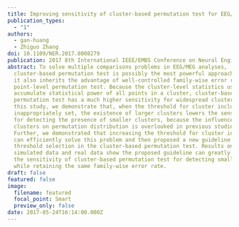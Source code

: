 ```yaml
---
title: Improving sensitivity of cluster-based permutation test for EEG/MEG data
publication_types:
  - "1"
authors:
  - gan-huang
  - Zhiguo Zhang
doi: 10.1109/NER.2017.8008279
publication: 2017 8th International IEEE/EMBS Conference on Neural Engineering (NER)
abstract: To solve multiple comparisons problems in EEG/MEG analyses,
  cluster-based permutation test is possibly the most powerful approach, while
  it also inherits the advantage of well-controlled family-wise error rate from
  point-level permutation test. Because the cluster-level statistics used
  accumulate statistical power of all points in a cluster, cluster-based
  permutation test has a much higher sensitivity for widespread clusters. In
  this study, we demonstrate that, when the threshold for cluster inclusion is
  inappropriately set, the existence of larger clusters lowers the sensitivity
  for detecting the presence of smaller clusters, because the influence of large
  clusters on permutation distribution is overlooked in previous studies.
  Further, we demonstrated that increasing the threshold for cluster inclusion
  can efficiently solve this problem and then proposed a new guideline for
  threshold selection in the cluster-based permutation test. Results on
  simulated data and real data show the proposed guideline can greatly improve
  the sensitivity of cluster-based permutation test for detecting small clusters
  while retaining the same family-wise error rate.
draft: false
featured: false
image:
  filename: featured
  focal_point: Smart
  preview_only: false
date: 2017-05-24T16:14:00.000Z
---
```

